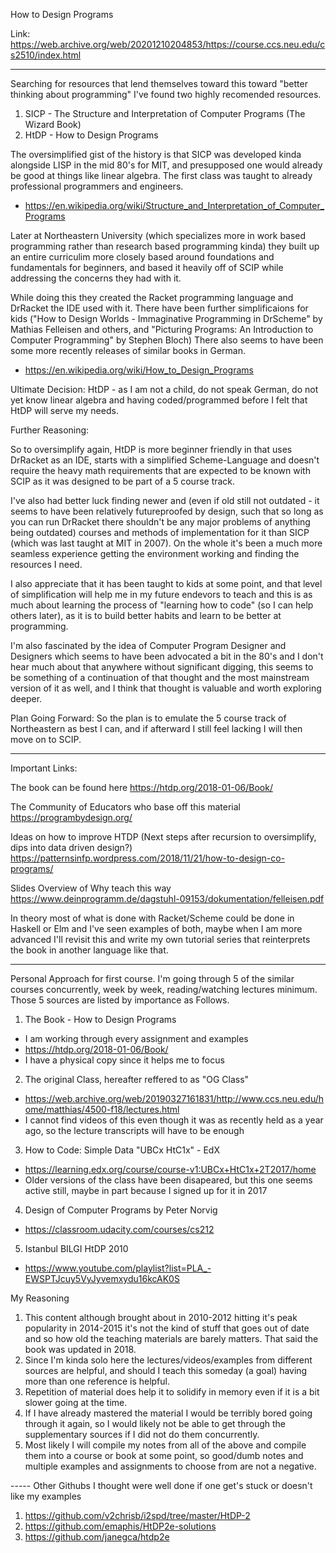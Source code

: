 How to Design Programs

Link: https://web.archive.org/web/20201210204853/https://course.ccs.neu.edu/cs2510/index.html 

----------

Searching for resources that lend themselves toward this toward "better thinking about programming" I've found two highly recomended resources.
1. SICP - The Structure and Interpretation of Computer Programs (The Wizard Book)
2. HtDP - How to Design Programs

The oversimplified gist of the history is that SICP was developed kinda alongside LISP in the mid 80's for MIT, and presupposed one would already be good at things like linear algebra. The first class was taught to already professional programmers and engineers.
- https://en.wikipedia.org/wiki/Structure_and_Interpretation_of_Computer_Programs

Later at Northeastern University (which specializes more in work based programming rather than research based programming kinda) they built up an entire curriculim more closely based around foundations and fundamentals for beginners, and based it heavily off of SCIP while addressing the concerns they had with it.

While doing this they created the Racket programming language and DrRacket the IDE used with it. There have been further simplificaions for kids ("How to Design Worlds - Immaginative Programming in DrScheme" by Mathias Felleisen and others, and "Picturing Programs: An Introduction to Computer Programming" by Stephen Bloch) There also seems to have been some more recently releases of similar books in German. 
- https://en.wikipedia.org/wiki/How_to_Design_Programs 


Ultimate Decision:
HtDP - as I am not a child, do not speak German, do not yet know linear algebra and having coded/programmed before I felt that HtDP will serve my needs. 

Further Reasoning:

So to oversimplify again, HtDP is more beginner friendly in that uses DrRacket as an IDE, starts with a simplified Scheme-Language and doesn't require the heavy math requirements that are expected to be known with SCIP as it was designed to be part of a 5 course track.

I've also had better luck finding newer and (even if old still not outdated - it seems to have been relatively futureproofed by design, such that so long as you can run DrRacket there shouldn't be any major problems of anything being outdated) courses and methods of implementation for it than SICP (which was last taught at MIT in 2007). On the whole it's been a much more seamless experience getting the environment working and finding the resources I need.

I also appreciate that it has been taught to kids at some point, and that level of simplification will help me in my future endevors to teach and this is as much about learning the process of "learning how to code" (so I can help others later), as it is to build better habits and learn to be better at programming. 

I'm also fascinated by the idea of Computer Program Designer and Designers which seems to have been advocated a bit in the 80's and I don't hear much about that anywhere without significant digging, this seems to be something of a continuation of that thought and the most mainstream version of it as well, and I think that thought is valuable and worth exploring deeper. 

Plan Going Forward:
So the plan is to emulate the 5 course track of Northeastern as best I can, and if afterward I still feel lacking I will then move on to SCIP. 

----- 
Important Links:

The book can be found here
https://htdp.org/2018-01-06/Book/

The Community of Educators who base off this material
https://programbydesign.org/ 

Ideas on how to improve HTDP (Next steps after recursion to oversimplify, dips into data driven design?)
https://patternsinfp.wordpress.com/2018/11/21/how-to-design-co-programs/ 

Slides Overview of Why teach this way
https://www.deinprogramm.de/dagstuhl-09153/dokumentation/felleisen.pdf 

In theory most of what is done with Racket/Scheme could be done in Haskell or Elm and I've seen examples of both, maybe when I am more advanced I'll revisit this and write my own tutorial series that reinterprets the book in another language like that. 

-----


Personal Approach for first course. 
I'm going through 5 of the similar courses concurrently, week by week, reading/watching lectures minimum. Those 5 sources are listed by importance as Follows. 

1. The Book - How to Design Programs
- I am working through every assignment and examples
- https://htdp.org/2018-01-06/Book/ 
- I have a physical copy since it helps me to focus

2. The original Class, hereafter reffered to as "OG Class"
- https://web.archive.org/web/20190327161831/http://www.ccs.neu.edu/home/matthias/4500-f18/lectures.html
- I cannot find videos of this even though it was as recently held as a year ago, so the lecture transcripts will have to be enough

3. How to Code: Simple Data "UBCx HtC1x" - EdX
- https://learning.edx.org/course/course-v1:UBCx+HtC1x+2T2017/home
- Older versions of the class have been disapeared, but this one seems active still, maybe in part because I signed up for it in 2017

4. Design of Computer Programs by Peter Norvig
- https://classroom.udacity.com/courses/cs212

5. Istanbul BILGI HtDP 2010
- https://www.youtube.com/playlist?list=PLA_-EWSPTJcuy5VyJyvemxydu16kcAK0S 


My Reasoning

1. This content although brought about in 2010-2012 hitting it's peak popularity in 2014-2015 it's not the kind of stuff that goes out of date and so how old the teaching materials are barely matters. That said the book was updated in 2018.
2. Since I'm kinda solo here the lectures/videos/examples from different sources are helpful, and should I teach this someday (a goal) having more than one reference is helpful.
3. Repetition of material does help it to solidify in memory even if it is a bit slower going at the time. 
4. If I have already mastered the material I would be terribly bored going through it again, so I would likely not be able to get through the supplementary sources if I did not do them concurrently.
5. Most likely I will compile my notes from all of the above and compile them into a course or book at some point, so good/dumb notes and multiple examples and assignments to choose from are not a negative. 



----- Other Githubs I thought were well done if one get's stuck or doesn't like my examples

1. https://github.com/v2chrisb/i2spd/tree/master/HtDP-2
2. https://github.com/emaphis/HtDP2e-solutions
3. https://github.com/janegca/htdp2e

